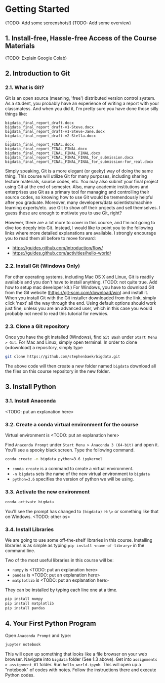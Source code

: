 # Getting Started
(TODO: Add some screenshots!)
(TODO: Add some overview)

## 1. Install-free, Hassle-free Access of the Course Materials
(TODO: Explain Google Colab)

## 2. Introduction to Git
### 2.1. What is Git?
Git is an open source (meaning, 'free') distributed version control system.
As a student, you probably have an experience of writing a report with your classmatess.
And when you did it, I'm pretty sure you have done those silly things like:
```
bigdata_final_report_draft.docx
bigdata_final_report_draft-v1-Steve.docx
bigdata_final_report_draft-v1-Steve-Jane.docx
bigdata_final_report_draft-v2-Stella.docx
...
bigdata_final_report_FINAL.docx
bigdata_final_report_FINAL_FINAL.docx
bigdata_final_report_FINAL_FINAL_FINAL.docx
bigdata_final_report_FINAL_FINAL_FINAL_for_submission.docx
bigdata_final_report_FINAL_FINAL_FINAL_for_submission-for_real.docx
```
Simply speaking, Git is a more elegant (or geeky) way of doing the same thing.
This course will utilize Git for many purposes, including sharing lecture materials, source codes, etc.
You may also submit your final project using Git at the end of semester.
Also, many academic institutions and enterprises use Git as a primary tool for managing and controlling their source codes,
so knowing how to use Git would be tremendously helpful after you graduate.
Moreover, many developers/data scientists/machine learning experts/etc. use Git to show off their projects and sell themselves.
I guess these are enough to motivate you to use Git, right?

However, there are a lot more to cover in this course, and I'm not going to dive too deeply into Git. 
Instead, I would like to point you to the following links where more detailed explanations are available.
I strongly encourage you to read them all before to move forward:
- https://guides.github.com/introduction/flow/
- https://guides.github.com/activities/hello-world/

### 2.2. Install Git (Windows Only)
For other operating systems, including Mac OS X and Linux, Git is readily available and you don't have to install anything. (TODO: not quite true. Add how to setup mac developer kit.) For Windows, you have to download Git from the Git website (https://git-scm.com/download/win) and install it. When you install Git with the Git installer downloaded from the link, simply click 'next' all the way through the end. Using default options should work just fine, unless you are an advanced user, which in this case you would probably not need to read this tutorial for newbies.

### 2.3. Clone a Git repository
Once you have the git installed (Windows), find `Git Bash` under `Start Menu > Git`. For Mac and Linux, simply open terminal.
In order to clone (=download) a repository, simply type
```bash
git clone https://github.com/stephenbaek/bigdata.git
```
The above code will then create a new folder named `bigdata` download all the files on this course repository in the new folder.


## 3. Install Python

### 3.1. Install Anaconda
<TODO: put an explanation here>

### 3.2. Create a conda virtual environment for the course
Virtual environment is <TODO: put an explanation here>

Find `Anaconda Prompt` under `Start Menu > Anaconda 3 (64-bit)` and open it.
You'll see a spooky black screen. Type the following command.
```bash
conda create -n bigdata python=3.6 ipykernel
```
- `conda create` is a command to create a virtual environment.
- `-n bigdata` sets the name of the new virtual environment to `bigdata`
- `python=3.6` specifies the version of python we will be using.

### 3.3. Activate the new environment
```bash
conda activate bigdata
```
You'll see the prompt has changed to `(bigdata) H:\>` or something like that on Windows. <TODO: other os>

### 3.4. Install Libraries
We are going to use some off-the-shelf libraries in this course.
Installing libraries is as simple as typing `pip install <name-of-library>` in the command line.

Two of the most useful libraries in this course will be:
- `numpy` is <TODO: put an explanation here>
- `pandas` is <TODO: put an explanation here>
- `matplotlib` is <TODO: put an explanation here>

They can be installed by typing each line one at a time.
```bash
pip install numpy
pip install matplotlib
pip install pandas
```

## 4. Your First Python Program

Open `Anaconda Prompt` and type:
```bash
jupyter notebook
```
This will open up something that looks like a file browser on your web browser. Navigate into `bigdata` folder (See 1.3 above).
Get into `assignments > assignment_01` folder. Run `hello_world.ipynb`. This will open up a "notebook" of codes with notes.
Follow the instructions there and execute Python codes.

